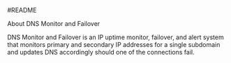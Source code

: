 #README

About DNS Monitor and Failover

DNS Monitor and Failover is an IP uptime monitor, failover, and alert system that monitors primary and secondary IP addresses for a single
subdomain and updates DNS accordingly should one of the connections fail.
